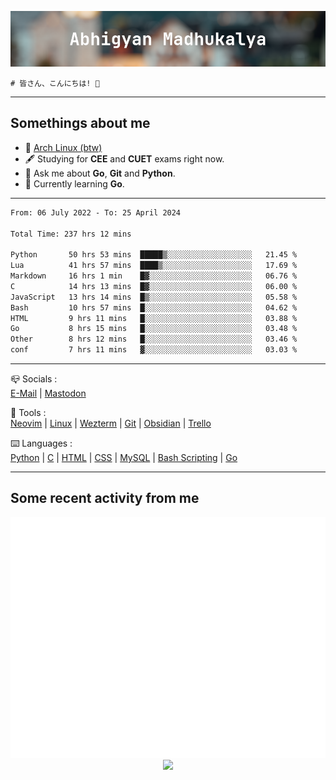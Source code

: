 ![header](./header.png)
```
# 皆さん、こんにちは! 👋
```
---

## Somethings about me
- 🐧 [Arch Linux (btw)](https://archlinux.org)
- 🖋️ Studying for **CEE** and **CUET** exams right now.
- 💬 Ask me about **Go**, **Git** and **Python**.
- 🔭 Currently learning **Go**.

---

<!--START_SECTION:waka-->

```txt
From: 06 July 2022 - To: 25 April 2024

Total Time: 237 hrs 12 mins

Python       50 hrs 53 mins  █████▒░░░░░░░░░░░░░░░░░░░   21.45 %
Lua          41 hrs 57 mins  ████▒░░░░░░░░░░░░░░░░░░░░   17.69 %
Markdown     16 hrs 1 min    █▓░░░░░░░░░░░░░░░░░░░░░░░   06.76 %
C            14 hrs 13 mins  █▓░░░░░░░░░░░░░░░░░░░░░░░   06.00 %
JavaScript   13 hrs 14 mins  █▒░░░░░░░░░░░░░░░░░░░░░░░   05.58 %
Bash         10 hrs 57 mins  █░░░░░░░░░░░░░░░░░░░░░░░░   04.62 %
HTML         9 hrs 11 mins   █░░░░░░░░░░░░░░░░░░░░░░░░   03.88 %
Go           8 hrs 15 mins   █░░░░░░░░░░░░░░░░░░░░░░░░   03.48 %
Other        8 hrs 12 mins   █░░░░░░░░░░░░░░░░░░░░░░░░   03.46 %
conf         7 hrs 11 mins   ▓░░░░░░░░░░░░░░░░░░░░░░░░   03.03 %
```

<!--END_SECTION:waka-->

---

📪 Socials :<br>
[E-Mail](mailto:abhigyanmadhukalya@gmail.com) | <a rel="me" href="https://mastodon.social/@abhigyanmadhukalya">Mastodon</a>

🧰 Tools :<br>
[Neovim](https://neovim.oi) | [Linux](https://archlinux.org/) | [Wezterm](https://wezfurlong.org/wezterm/index.html) | [Git](https://git-scm.com/) | [Obsidian](https://obsidian.md) | [Trello](https://trello.com)

⌨️ Languages :<br>
[Python](https://python.org) | [C](https://www.iso.org/standard/74528.html) | [HTML](https://html.spec.whatwg.org/) | [CSS](https://www.w3.org/Style/CSS/Overview.en.html) | [MySQL](https://www.mysql.com/) | [Bash Scripting](https://www.gnu.org/software/bash/) | [Go](https://go.dev)

---

## Some recent activity from me
<p align="center">
  <img src="./github-metrics.svg" />
  <img src="https://github-profile-summary-cards.vercel.app/api/cards/profile-details?username=abhigyanmadhukalya&theme=github_dark" />
</p>

